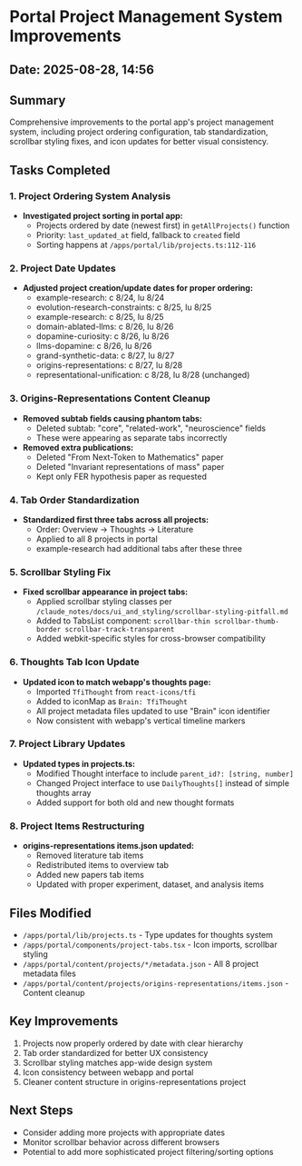 # Portal Project Management System Improvements

## Date: 2025-08-28, 14:56

## Summary
Comprehensive improvements to the portal app's project management system, including project ordering configuration, tab standardization, scrollbar styling fixes, and icon updates for better visual consistency.

## Tasks Completed

### 1. Project Ordering System Analysis
- **Investigated project sorting in portal app:**
  - Projects ordered by date (newest first) in `getAllProjects()` function
  - Priority: `last_updated_at` field, fallback to `created` field
  - Sorting happens at `/apps/portal/lib/projects.ts:112-116`

### 2. Project Date Updates
- **Adjusted project creation/update dates for proper ordering:**
  - example-research: c 8/24, lu 8/24
  - evolution-research-constraints: c 8/25, lu 8/25  
  - example-research: c 8/25, lu 8/25
  - domain-ablated-llms: c 8/26, lu 8/26
  - dopamine-curiosity: c 8/26, lu 8/26
  - llms-dopamine: c 8/26, lu 8/26
  - grand-synthetic-data: c 8/27, lu 8/27
  - origins-representations: c 8/27, lu 8/28
  - representational-unification: c 8/28, lu 8/28 (unchanged)

### 3. Origins-Representations Content Cleanup
- **Removed subtab fields causing phantom tabs:**
  - Deleted subtab: "core", "related-work", "neuroscience" fields
  - These were appearing as separate tabs incorrectly
- **Removed extra publications:**
  - Deleted "From Next-Token to Mathematics" paper
  - Deleted "Invariant representations of mass" paper
  - Kept only FER hypothesis paper as requested

### 4. Tab Order Standardization
- **Standardized first three tabs across all projects:**
  - Order: Overview → Thoughts → Literature
  - Applied to all 8 projects in portal
  - example-research had additional tabs after these three

### 5. Scrollbar Styling Fix
- **Fixed scrollbar appearance in project tabs:**
  - Applied scrollbar styling classes per `/claude_notes/docs/ui_and_styling/scrollbar-styling-pitfall.md`
  - Added to TabsList component: `scrollbar-thin scrollbar-thumb-border scrollbar-track-transparent`
  - Added webkit-specific styles for cross-browser compatibility

### 6. Thoughts Tab Icon Update
- **Updated icon to match webapp's thoughts page:**
  - Imported `TfiThought` from `react-icons/tfi`
  - Added to iconMap as `Brain: TfiThought`
  - All project metadata files updated to use "Brain" icon identifier
  - Now consistent with webapp's vertical timeline markers

### 7. Project Library Updates
- **Updated types in projects.ts:**
  - Modified Thought interface to include `parent_id?: [string, number]`
  - Changed Project interface to use `DailyThoughts[]` instead of simple thoughts array
  - Added support for both old and new thought formats

### 8. Project Items Restructuring
- **origins-representations items.json updated:**
  - Removed literature tab items
  - Redistributed items to overview tab
  - Added new papers tab items
  - Updated with proper experiment, dataset, and analysis items

## Files Modified
- `/apps/portal/lib/projects.ts` - Type updates for thoughts system
- `/apps/portal/components/project-tabs.tsx` - Icon imports, scrollbar styling
- `/apps/portal/content/projects/*/metadata.json` - All 8 project metadata files
- `/apps/portal/content/projects/origins-representations/items.json` - Content cleanup

## Key Improvements
1. Projects now properly ordered by date with clear hierarchy
2. Tab order standardized for better UX consistency
3. Scrollbar styling matches app-wide design system
4. Icon consistency between webapp and portal
5. Cleaner content structure in origins-representations project

## Next Steps
- Consider adding more projects with appropriate dates
- Monitor scrollbar behavior across different browsers
- Potential to add more sophisticated project filtering/sorting options